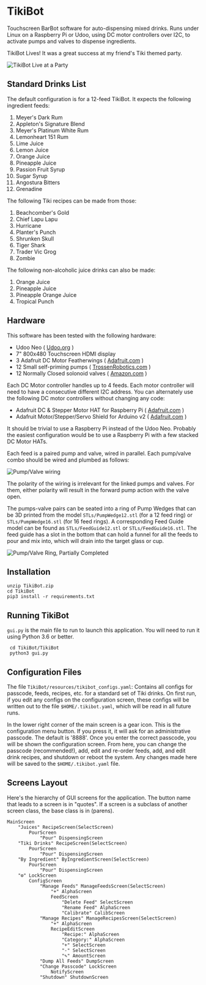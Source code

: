 TikiBot
=======
Touchscreen BarBot software for auto-dispensing mixed drinks.  Runs under
Linux on a Raspberry Pi or Udoo, using DC motor controllers over I2C, to
activate pumps and valves to dispense ingredients.

TikiBot Lives!  It was a great success at my friend's Tiki themed party.

![TikiBot Live at a Party](imgsrcs/TikiBotAtParty.jpg)


Standard Drinks List
--------------------
The default configuration is for a 12-feed TikiBot.
It expects the following ingredient feeds:

1. Meyer's Dark Rum
2. Appleton's Signature Blend
3. Meyer's Platinum White Rum
4. Lemonheart 151 Rum
5. Lime Juice
6. Lemon Juice
7. Orange Juice
8. Pineapple Juice
9. Passion Fruit Syrup
10. Sugar Syrup
11. Angostura Bitters
12. Grenadine

The following Tiki recipes can be made from those:

1. Beachcomber's Gold
2. Chief Lapu Lapu
3. Hurricane
4. Planter's Punch
5. Shrunken Skull
6. Tiger Shark
7. Trader Vic Grog
8. Zombie

The following non-alcoholic juice drinks can also be made:

1. Orange Juice
2. Pineapple Juice
3. Pineapple Orange Juice
4. Tropical Punch


Hardware
--------
This software has been tested with the following hardware:

- Udoo Neo ( [Udoo.org](https://www.udoo.org) )
- 7" 800x480 Touchscreen HDMI display
- 3 Adafruit DC Motor Featherwings ( [Adafruit.com](https://www.adafruit.com/product/2927) )
- 12 Small self-priming pumps ( [TrossenRobotics.com](http://www.trossenrobotics.com/robotgeek-pump-small) )
- 12 Normally Closed solonoid valves ( [Amazon.com](https://www.amazon.com/dp/B007D1U64E/ref=cm_sw_r_tw_dp_x_qDVWzbPCEW4K5) )

Each DC Motor controller handles up to 4 feeds.  Each motor controller will
need to have a consecutive different I2C address. You can alternately use
the following DC motor controllers without changing any code:

- Adafruit DC & Stepper Motor HAT for Raspberry Pi ( [Adafruit.com](https://www.adafruit.com/product/2348) )
- Adafruit Motor/Stepper/Servo Shield for Arduino v2 ( [Adafruit.com](https://www.adafruit.com/product/1438) )

It should be trivial to use a Raspberry Pi instead of the Udoo Neo.
Probably the easiest configuration would be to use a Raspberry Pi
with a few stacked DC Motor HATs.

Each feed is a paired pump and valve, wired in parallel.
Each pump/valve combo should be wired and plumbed as follows:

![Pump/Valve wiring](imgsrcs/PumpValveWiring.png)

The polarity of the wiring is irrelevant for the linked pumps and
valves.  For them, either polarity will result in the forward pump
action with the valve open.

The pumps-valve pairs can be seated into a ring of Pump Wedges that can
be 3D printed from the model `STLs/PumpWedge12.stl` (for a 12 feed ring)
or `STLs/PumpWedge16.stl` (for 16 feed rings).  A corresponding Feed Guide
model can be found as `STLs/FeedGuide12.stl` or `STLs/FeedGuide16.stl`.
The feed guide has a slot in the bottom that can hold a funnel for all
the feeds to pour and mix into, which will drain into the target glass
or cup.

![Pump/Valve Ring, Partially Completed](imgsrcs/PumpRingPartial.jpg)


Installation
------------

    unzip TikiBot.zip
    cd TikiBot
    pip3 install -r requirements.txt


Running TikiBot
---------------
`gui.py` is the main file to run to launch this application.  You will
need to run it using Python 3.6 or better.

     cd TikiBot/TikiBot
     python3 gui.py


Configuration Files
-------------------
The file `TikiBot/resources/tikibot_configs.yaml`: Contains all configs
for passcode, feeds, recipes, etc. for a standard set of Tiki drinks.
On first run, if you edit any configs on the configuration screen,
these configs will be written out to the file `$HOME/.tikibot.yaml`,
which will be read in all future runs.

In the lower right corner of the main screen is a gear icon.  This is
the configuration menu button. If you press it, it will ask for an
administrative passcode.  The default is '8888'.  Once you enter the
correct passcode, you will be shown the configuration screen.  From
here, you can change the passcode (recommended!), add, edit and re-order
feeds, add, and edit drink recipes, and shutdown or reboot the system.
Any changes made here will be saved to the `$HOME/.tikibot.yaml` file.


Screens Layout
--------------
Here's the hierarchy of GUI screens for the application.  The button
name that leads to a screen is in "quotes".  If a screen is a
subclass of another screen class, the base class is in (parens).

    MainScreen
        "Juices" RecipeScreen(SelectScreen)
            PourScreen
                "Pour" DispensingScreen
        "Tiki Drinks" RecipeScreen(SelectScreen)
            PourScreen
                "Pour" DispensingScreen
        "By Ingredient" ByIngredientScreen(SelectScreen)
            PourScreen
                "Pour" DispensingScreen
        "⚙" LockScreen
            ConfigScreen
                "Manage Feeds" ManageFeedsScreen(SelectScreen)
                    "+" AlphaScreen
                    FeedScreen
                        "Delete Feed" SelectScreen
                        "Rename Feed" AlphaScreen
                        "Calibrate" CalibScreen
                "Manage Recipes" ManageRecipesScreen(SelectScreen)
                    "+" AlphaScreen
                    RecipeEditScreen
                        "Recipe:" AlphaScreen
                        "Category:" AlphaScreen
                        "+" SelectScreen
                        "-" SelectScreen
                        "✎" AmountScreen
                "Dump All Feeds" DumpScreen
                "Change Passcode" LockScreen
                    NotifyScreen
                "Shutdown" ShutdownScreen


